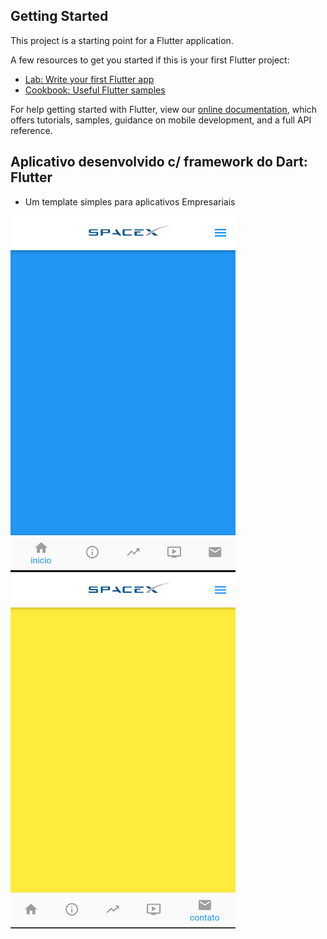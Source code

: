 ## Getting Started

This project is a starting point for a Flutter application.

A few resources to get you started if this is your first Flutter project:

- [Lab: Write your first Flutter app](https://flutter.dev/docs/get-started/codelab)
- [Cookbook: Useful Flutter samples](https://flutter.dev/docs/cookbook)

For help getting started with Flutter, view our
[online documentation](https://flutter.dev/docs), which offers tutorials,
samples, guidance on mobile development, and a full API reference.

## Aplicativo desenvolvido c/ framework do Dart: Flutter

- Um template simples para aplicativos Empresariais

<p float="left">
  <img src="screenshots/screen_1.png" width="360" />
  <img src="screenshots/screen_2.png" width="360" /> 
  </p>
